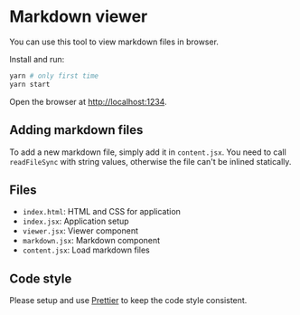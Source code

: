 # Markdown viewer

You can use this tool to view markdown files in browser.

Install and run:

```bash
yarn # only first time
yarn start
```

Open the browser at <http://localhost:1234>.

## Adding markdown files

To add a new markdown file, simply add it in `content.jsx`. You need to call `readFileSync` with string values, otherwise the file can't be inlined statically.

## Files

-   `index.html`: HTML and CSS for application
-   `index.jsx`: Application setup
-   `viewer.jsx`: Viewer component
-   `markdown.jsx`: Markdown component
-   `content.jsx`: Load markdown files

## Code style

Please setup and use [Prettier](https://prettier.io) to keep the code style consistent.
